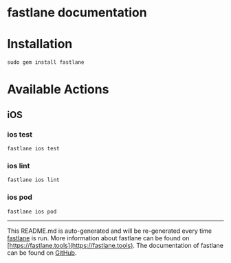 fastlane documentation
================
# Installation
```
sudo gem install fastlane
```
# Available Actions
## iOS
### ios test
```
fastlane ios test
```

### ios lint
```
fastlane ios lint
```

### ios pod
```
fastlane ios pod
```


----

This README.md is auto-generated and will be re-generated every time [fastlane](https://fastlane.tools) is run.
More information about fastlane can be found on [https://fastlane.tools](https://fastlane.tools).
The documentation of fastlane can be found on [GitHub](https://github.com/fastlane/fastlane/tree/master/fastlane).
